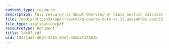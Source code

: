 ```yaml
---
content_type: resource
description: This resource is about Overview of Cross Section Calculation.
file: /media/https%3A/open-learning-course-data-rc.s3.amazonaws.com/22-101-applied-nuclear-physics-fall-2006/19377ad84084291508e746b6ef3f567b_lec07.pdf
file_type: application/pdf
resourcetype: Document
title: lec07.pdf
uid: 19377ad8-4084-2915-08e7-46b6ef3f567b
---
```

